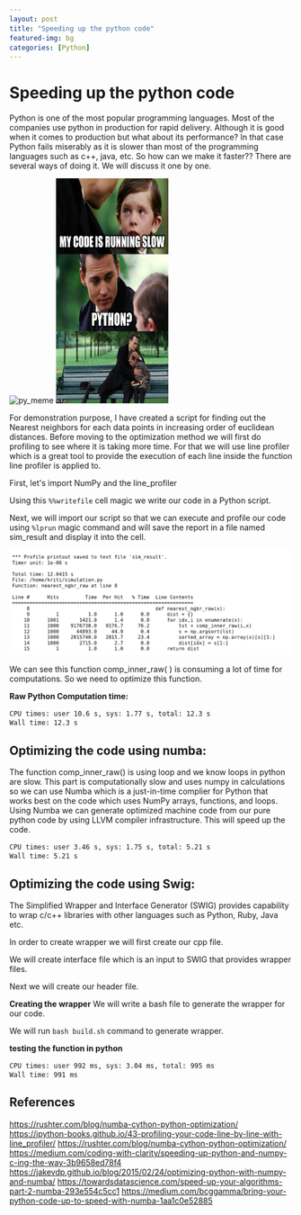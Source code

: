 ```yaml
---
layout: post
title: "Speeding up the python code"
featured-img: bg
categories: [Python]
---
```


# Speeding up the python code



Python is one of the most popular programming languages. Most of the companies use python in production for rapid delivery. Although it is good when it comes to production but what about its performance? In that case Python fails miserably as it is slower than most of the programming languages such as c++, java, etc. So how can we make it faster?? There are several ways of doing it. 
We will discuss it one by one.

![py_meme]()
<img src="https://github.com/ninjakx/ninjakx.github.io/raw/master/assets/img/posts/py_meme.jpg" width="200" height="400">

For demonstration purpose, I have created a script for finding out the Nearest neighbors for each data points in increasing order of euclidean distances.
Before moving to the optimization method we will first do profiling to see where it is taking more time. For that we will use line profiler which is a great tool to provide the execution of each line inside the function line profiler is applied to.

First, let's import NumPy and the line_profiler 


<script src="https://gist.github.com/ninjakx/f6c44ea074a016edbf161718e78a239d.js"></script>

Using this ```%%writefile``` cell magic we write our code in a Python script.

<script src="https://gist.github.com/ninjakx/196ebe7ccd5d789c80d85588cd7579fe.js"></script>

Next, we will import our script so that we can execute and profile our code using ```%lprun``` magic command and will save the report in a file named sim_result and display it into the cell.

<script src="https://gist.github.com/ninjakx/9bd151b9113f67e69194345e39212be3.js"></script>

![png](https://github.com/ninjakx/ninjakx.github.io/raw/master/assets/img/posts/lprof_res.png)

We can see this function comp_inner_raw( ) is consuming a lot of time for computations. So we need to optimize this function.

**Raw Python Computation time:**

<script src="https://gist.github.com/ninjakx/9109e79ef1ac8aaa3a536ed20c7b3f5d.js"></script>

```
CPU times: user 10.6 s, sys: 1.77 s, total: 12.3 s
Wall time: 12.3 s
```

## Optimizing the code using numba:

The function comp_inner_raw() is using loop and we know loops in python are slow. This part is computationally slow and uses numpy in calculations so we can use Numba which is a just-in-time complier for Python that works best on the code which uses NumPy arrays, functions, and loops. Using Numba we can generate optimized machine code from our pure python code by using LLVM compiler infrastructure. This will speed up the code.

<script src="https://gist.github.com/ninjakx/85ed714ba4c3aafac7a5a2b3466b8f25.js"></script>

<script src="https://gist.github.com/ninjakx/9a512b629ef05983b3f48e4e61e78f7f.js"></script>

```
CPU times: user 3.46 s, sys: 1.75 s, total: 5.21 s
Wall time: 5.21 s
```

## Optimizing the code using Swig:
The Simplified Wrapper and Interface Generator (SWIG) provides capability to wrap c/c++ libraries with other languages such as Python, Ruby, Java etc.

In order to create wrapper we will first create our cpp file.

<script src="https://gist.github.com/ninjakx/556f9151a99f7c311809f2cd79328b5c.js"></script>

We will create interface file which is an input to SWIG that provides wrapper files.

<script src="https://gist.github.com/ninjakx/d3e89206dbb9651736c87e7a907fbcfb.js"></script>

Next we will create our header file.

<script src="https://gist.github.com/ninjakx/1840cc6357b87013ca6320900c4c36eb.js"></script>

**Creating the wrapper**
We will write a bash file to generate the wrapper for our code.
<script src="https://gist.github.com/ninjakx/f18242a00e907c808650dfdc8891ffdf.js"></script>

We will run ```bash build.sh``` command to generate wrapper.

**testing the function in python**

<script src="https://gist.github.com/ninjakx/2d7240fc0706037e17a0746db53cd7de.js"></script>

```
CPU times: user 992 ms, sys: 3.04 ms, total: 995 ms
Wall time: 991 ms
```


## References
https://rushter.com/blog/numba-cython-python-optimization/ 
https://ipython-books.github.io/43-profiling-your-code-line-by-line-with-line_profiler/ 
https://rushter.com/blog/numba-cython-python-optimization/
https://medium.com/coding-with-clarity/speeding-up-python-and-numpy-c-ing-the-way-3b9658ed78f4
https://jakevdp.github.io/blog/2015/02/24/optimizing-python-with-numpy-and-numba/
https://towardsdatascience.com/speed-up-your-algorithms-part-2-numba-293e554c5cc1
https://medium.com/bcggamma/bring-your-python-code-up-to-speed-with-numba-1aa1c0e52885
